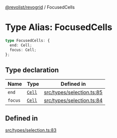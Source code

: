 [@revolist/revogrid](README.md) / FocusedCells

# Type Alias: FocusedCells

```ts
type FocusedCells: {
  end: Cell;
  focus: Cell;
};
```

## Type declaration

| Name | Type | Defined in |
| ------ | ------ | ------ |
| `end` | [`Cell`](Interface.Cell.md) | [src/types/selection.ts:85](https://github.com/revolist/revogrid/blob/8aea4c92d6f61dbd5ec14b529d8993bb7069ef1f/src/types/selection.ts#L85) |
| `focus` | [`Cell`](Interface.Cell.md) | [src/types/selection.ts:84](https://github.com/revolist/revogrid/blob/8aea4c92d6f61dbd5ec14b529d8993bb7069ef1f/src/types/selection.ts#L84) |

## Defined in

[src/types/selection.ts:83](https://github.com/revolist/revogrid/blob/8aea4c92d6f61dbd5ec14b529d8993bb7069ef1f/src/types/selection.ts#L83)
